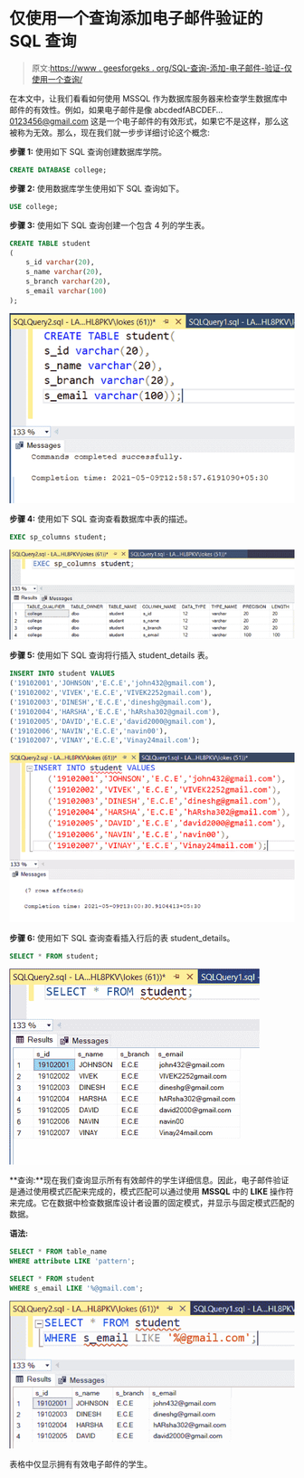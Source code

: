 # 仅使用一个查询添加电子邮件验证的 SQL 查询

> 原文:[https://www . geesforgeks . org/SQL-查询-添加-电子邮件-验证-仅使用一个查询/](https://www.geeksforgeeks.org/sql-query-to-add-email-validation-using-only-one-query/)

在本文中，让我们看看如何使用 MSSQL [](https://www.geeksforgeeks.org/sql-tutorial/)作为数据库服务器来检查学生数据库中邮件的有效性。例如，如果电子邮件是像 abcdedfABCDEF…0123456@gmail.com 这是一个电子邮件的有效形式，如果它不是这样，那么这被称为无效。那么，现在我们就一步步详细讨论这个概念:

**步骤 1:** 使用如下 SQL 查询创建数据库学院。

```sql
CREATE DATABASE college;
```

**步骤 2:** 使用数据库学生使用如下 SQL 查询如下。

```sql
USE college;
```

**步骤 3:** 使用如下 SQL 查询创建一个包含 4 列的学生表。

```sql
CREATE TABLE student
(
    s_id varchar(20),
    s_name varchar(20),
    s_branch varchar(20),
    s_email varchar(100)
);
```

![](img/3fe710cbca3a499465882fa6d56eceee.png)

**步骤 4:** 使用如下 SQL 查询查看数据库中表的描述。

```sql
EXEC sp_columns student;
```

![](img/e43a1b68b520c3e597f481a30a4fcce5.png)

**步骤 5:** 使用如下 SQL 查询将行插入 student_details 表。

```sql
INSERT INTO student VALUES
('19102001','JOHNSON','E.C.E','john432@gmail.com'),
('19102002','VIVEK','E.C.E','VIVEK2252gmail.com'),
('19102003','DINESH','E.C.E','dineshg@gmail.com'),
('19102004','HARSHA','E.C.E','hARsha302@gmail.com'),
('19102005','DAVID','E.C.E','david2000@gmail.com'),
('19102006','NAVIN','E.C.E','navin00'),
('19102007','VINAY','E.C.E','Vinay24mail.com');
```

![](img/96a0717f16cf46cdac82128da236c4e4.png)

**步骤 6:** 使用如下 SQL 查询查看插入行后的表 student_details。

```sql
SELECT * FROM student;
```

![](img/8bff1fc675010bf5744080a28d87ca3b.png)

**查询:**现在我们查询显示所有有效邮件的学生详细信息。因此，电子邮件验证是通过使用模式匹配来完成的，模式匹配可以通过使用 **MSSQL** 中的 **LIKE** 操作符来完成。它在数据中检查数据库设计者设置的固定模式，并显示与固定模式匹配的数据。

**语法:**

```sql
SELECT * FROM table_name
WHERE attribute LIKE 'pattern';
```

```sql
SELECT * FROM student
WHERE s_email LIKE '%@gmail.com';
```

![](img/e96c9131fe1a867984a8b15baf2b47b1.png)

表格中仅显示拥有有效电子邮件的学生。